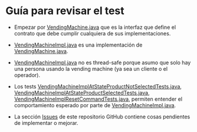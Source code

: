 # Guía para revisar el test

* Empezar por [VendingMachine.java](vm/src/main/java/com/jcsastre/vendingmachine/VendingMachine.java)
que es la interfaz que define el contrato que debe cumplir cualquiera de sus implementaciones.

* [VendingMachineImpl.java](https://github.com/jcsastre/vm/blob/master/src/main/java/com/jcsastre/vendingmachine/VendingMachineImpl.java)
es una implementación de [VendingMachine.java](vm/src/main/java/com/jcsastre/vendingmachine/VendingMachine.java).

* [VendingMachineImpl.java](https://github.com/jcsastre/vm/blob/master/src/main/java/com/jcsastre/vendingmachine/VendingMachineImpl.java)
no es thread-safe porque asumo que solo hay una persona usando la vending machine (ya sea un cliente
o el operador).

* Los tests [VendingMachineImplAtStateProductNotSelectedTests.java](vm/src/test/java/com/jcsastre/vendingmachine/VendingMachineImplAtStateProductNotSelectedTests.java),
[VendingMachineImplAtStateProductSelectedTests.java](vm/src/test/java/com/jcsastre/vendingmachine/VendingMachineImplAtStateProductSelectedTests.java),
[VendingMachineImplResetCommandTests.java](vm/src/test/java/com/jcsastre/vendingmachine/VendingMachineImplResetCommandTests.java), permiten entender
el comportamiento esperado por parte de [VendingMachineImpl.java](https://github.com/jcsastre/vm/blob/master/src/main/java/com/jcsastre/vendingmachine/VendingMachineImpl.java).

* La sección [Issues](https://github.com/jcsastre/vm/issues) de este repositorio GitHub contiene
cosas pendientes de implementar o mejorar.